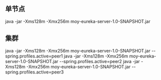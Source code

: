 ## 单节点
java -jar -Xms128m -Xmx256m moy-eureka-server-1.0-SNAPSHOT.jar
## 集群
java -jar -Xms128m -Xmx256m moy-eureka-server-1.0-SNAPSHOT.jar --spring.profiles.active=peer1
java -jar -Xms128m -Xmx256m moy-eureka-server-1.0-SNAPSHOT.jar --spring.profiles.active=peer2
java -jar -Xms128m -Xmx256m moy-eureka-server-1.0-SNAPSHOT.jar --spring.profiles.active=peer3